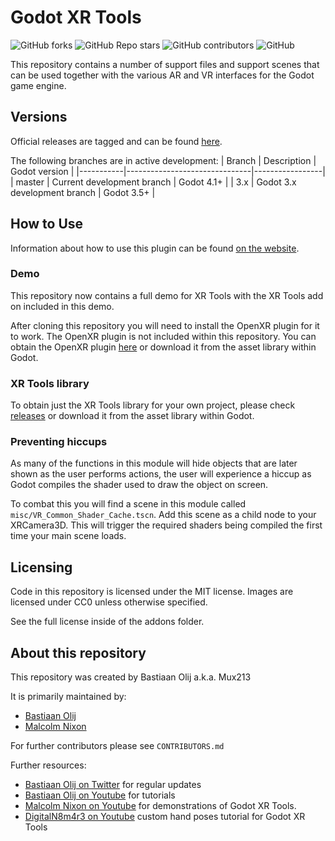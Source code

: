 # Godot XR Tools

![GitHub forks](https://img.shields.io/github/forks/godotvr/godot-xr-tools?style=plastic)
![GitHub Repo stars](https://img.shields.io/github/stars/godotvr/godot-xr-tools?style=plastic)
![GitHub contributors](https://img.shields.io/github/contributors/godotvr/godot-xr-tools?style=plastic)
![GitHub](https://img.shields.io/github/license/godotvr/godot-xr-tools?style=plastic)

This repository contains a number of support files and support scenes that can be used together with the various AR and VR interfaces for the Godot game engine.

## Versions

Official releases are tagged and can be found [here](https://github.com/GodotVR/godot-xr-tools/releases).

The following branches are in active development:
|  Branch   |  Description                  |  Godot version  |
|-----------|-------------------------------|-----------------|
|  master   | Current development branch    |  Godot 4.1+     |
|   3.x     | Godot 3.x development branch  |  Godot 3.5+     |

## How to Use

Information about how to use this plugin can be found [on the website](https://godotvr.github.io/godot-xr-tools/).

### Demo

This repository now contains a full demo for XR Tools with the XR Tools add on included in this demo.

After cloning this repository you will need to install the OpenXR plugin for it to work. The OpenXR plugin is not included within this repository.
You can obtain the OpenXR plugin [here](https://github.com/GodotVR/godot_openxr/releases) or download it from the asset library within Godot.

### XR Tools library

To obtain just the XR Tools library for your own project, please check [releases](https://github.com/GodotVR/godot-xr-tools/releases) or download it from the asset library within Godot.

### Preventing hiccups

As many of the functions in this module will hide objects that are later shown as the user performs actions, the user will experience a hiccup as Godot compiles the shader used to draw the object on screen.

To combat this you will find a scene in this module called `misc/VR_Common_Shader_Cache.tscn`.
Add this scene as a child node to your XRCamera3D. This will trigger the required shaders being
compiled the first time your main scene loads.

## Licensing

Code in this repository is licensed under the MIT license.
Images are licensed under CC0 unless otherwise specified.

See the full license inside of the addons folder.

## About this repository

This repository was created by Bastiaan Olij a.k.a. Mux213

It is primarily maintained by:
- [Bastiaan Olij](https://github.com/BastiaanOlij/)
- [Malcolm Nixon](https://github.com/Malcolmnixon/)

For further contributors please see `CONTRIBUTORS.md`

Further resources:
- [Bastiaan Olij on Twitter](https://twitter.com/mux213) for regular updates
- [Bastiaan Olij on Youtube](https://www.youtube.com/BastiaanOlij) for tutorials
- [Malcolm Nixon on Youtube](https://www.youtube.com/user/MalcolmANixon) for demonstrations of Godot XR Tools.
- [DigitalN8m4r3 on Youtube](https://youtube.com/playlist?list=PLBpYNPEE9RKiB7Rnn1tDpMO5wQEG0WnUt&feature=shared) custom hand poses tutorial for Godot XR Tools

